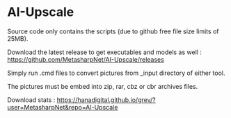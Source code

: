 # AI-Upscale

Source code only contains the scripts (due to github free file size limits of 25MB).

Download the latest release to get executables and models as well : https://github.com/MetasharpNet/AI-Upscale/releases

Simply run .cmd files to convert pictures from _input directory of either tool.

The pictures must be embed into zip, rar, cbz or cbr archives files.

Download stats : https://hanadigital.github.io/grev/?user=MetasharpNet&repo=AI-Upscale
